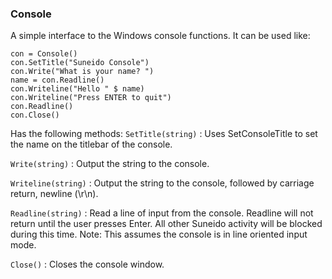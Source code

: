 ### Console

A simple interface to the Windows console functions.  It can be used like:

``` suneido
con = Console()
con.SetTitle("Suneido Console")
con.Write("What is your name? ")
name = con.Readline()
con.Writeline("Hello " $ name)
con.Writeline("Press ENTER to quit")
con.Readline()
con.Close()
```

Has the following methods:
`SetTitle(string)`
: Uses SetConsoleTitle to set the name on the titlebar of the console.

`Write(string)`
: Output the string to the console.

`Writeline(string)`
: Output the string to the console, followed by carriage return, newline (\r\n).

`Readline(string)`
: Read a line of input from the console. Readline will not return until the user presses Enter. All other Suneido activity will be blocked during this time. Note: This assumes the console is in line oriented input mode.

`Close()`
: Closes the console window.